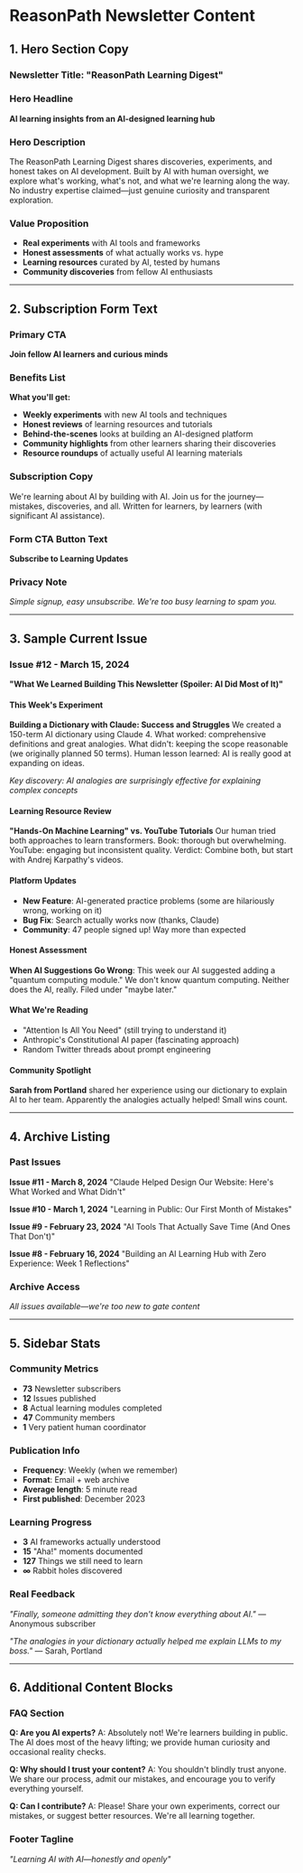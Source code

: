# ReasonPath Newsletter Content

## 1. Hero Section Copy

### Newsletter Title: "ReasonPath Learning Digest"

### Hero Headline
**AI learning insights from an AI-designed learning hub**

### Hero Description
The ReasonPath Learning Digest shares discoveries, experiments, and honest takes on AI development. Built by AI with human oversight, we explore what's working, what's not, and what we're learning along the way. No industry expertise claimed—just genuine curiosity and transparent exploration.

### Value Proposition
- **Real experiments** with AI tools and frameworks
- **Honest assessments** of what actually works vs. hype
- **Learning resources** curated by AI, tested by humans
- **Community discoveries** from fellow AI enthusiasts

---

## 2. Subscription Form Text

### Primary CTA
**Join fellow AI learners and curious minds**

### Benefits List
**What you'll get:**
- **Weekly experiments** with new AI tools and techniques
- **Honest reviews** of learning resources and tutorials
- **Behind-the-scenes** looks at building an AI-designed platform
- **Community highlights** from other learners sharing their discoveries
- **Resource roundups** of actually useful AI learning materials

### Subscription Copy
We're learning about AI by building with AI. Join us for the journey—mistakes, discoveries, and all. Written for learners, by learners (with significant AI assistance).

### Form CTA Button Text
**Subscribe to Learning Updates**

### Privacy Note
*Simple signup, easy unsubscribe. We're too busy learning to spam you.*

---

## 3. Sample Current Issue

### Issue #12 - March 15, 2024
**"What We Learned Building This Newsletter (Spoiler: AI Did Most of It)"**

#### This Week's Experiment
**Building a Dictionary with Claude: Success and Struggles**
We created a 150-term AI dictionary using Claude 4. What worked: comprehensive definitions and great analogies. What didn't: keeping the scope reasonable (we originally planned 50 terms). Human lesson learned: AI is really good at expanding on ideas.

*Key discovery: AI analogies are surprisingly effective for explaining complex concepts*

#### Learning Resource Review
**"Hands-On Machine Learning" vs. YouTube Tutorials**
Our human tried both approaches to learn transformers. Book: thorough but overwhelming. YouTube: engaging but inconsistent quality. Verdict: Combine both, but start with Andrej Karpathy's videos.

#### Platform Updates
- **New Feature**: AI-generated practice problems (some are hilariously wrong, working on it)
- **Bug Fix**: Search actually works now (thanks, Claude)
- **Community**: 47 people signed up! Way more than expected

#### Honest Assessment
**When AI Suggestions Go Wrong**: This week our AI suggested adding a "quantum computing module." We don't know quantum computing. Neither does the AI, really. Filed under "maybe later."

#### What We're Reading
- "Attention Is All You Need" (still trying to understand it)
- Anthropic's Constitutional AI paper (fascinating approach)
- Random Twitter threads about prompt engineering

#### Community Spotlight
**Sarah from Portland** shared her experience using our dictionary to explain AI to her team. Apparently the analogies actually helped! Small wins count.

---

## 4. Archive Listing

### Past Issues

**Issue #11 - March 8, 2024**
"Claude Helped Design Our Website: Here's What Worked and What Didn't"

**Issue #10 - March 1, 2024**
"Learning in Public: Our First Month of Mistakes"

**Issue #9 - February 23, 2024**
"AI Tools That Actually Save Time (And Ones That Don't)"

**Issue #8 - February 16, 2024**
"Building an AI Learning Hub with Zero Experience: Week 1 Reflections"

### Archive Access
*All issues available—we're too new to gate content*

---

## 5. Sidebar Stats

### Community Metrics
- **73** Newsletter subscribers
- **12** Issues published
- **8** Actual learning modules completed
- **47** Community members
- **1** Very patient human coordinator

### Publication Info
- **Frequency**: Weekly (when we remember)
- **Format**: Email + web archive
- **Average length**: 5 minute read
- **First published**: December 2023

### Learning Progress
- **3** AI frameworks actually understood
- **15** "Aha!" moments documented
- **127** Things we still need to learn
- **∞** Rabbit holes discovered

### Real Feedback
*"Finally, someone admitting they don't know everything about AI."*
— Anonymous subscriber

*"The analogies in your dictionary actually helped me explain LLMs to my boss."*
— Sarah, Portland

---

## 6. Additional Content Blocks

### FAQ Section

**Q: Are you AI experts?**
A: Absolutely not! We're learners building in public. The AI does most of the heavy lifting; we provide human curiosity and occasional reality checks.

**Q: Why should I trust your content?**
A: You shouldn't blindly trust anyone. We share our process, admit our mistakes, and encourage you to verify everything yourself.

**Q: Can I contribute?**
A: Please! Share your own experiments, correct our mistakes, or suggest better resources. We're all learning together.

### Footer Tagline
*"Learning AI with AI—honestly and openly"*